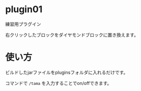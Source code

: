 # plugin01
練習用プラグイン

右クリックしたブロックをダイヤモンドブロックに置き換えます。

# 使い方
ビルドしたjarファイルをpluginsフォルダに入れるだけです。

コマンドで
`/tama`
を入力することでon/offできます。
